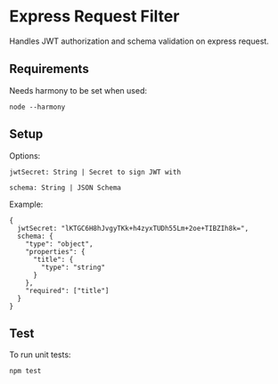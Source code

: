 # Express Request Filter

Handles JWT authorization and schema validation on express request.

## Requirements

Needs harmony to be set when used:

    node --harmony

## Setup

Options:

    jwtSecret: String | Secret to sign JWT with

    schema: String | JSON Schema

Example:

    {
      jwtSecret: "lKTGC6H8hJvgyTKk+h4zyxTUDh55Lm+2oe+TIBZIh8k=",
      schema: {
        "type": "object",
        "properties": {
          "title": {
            "type": "string"
          }
        },
        "required": ["title"]
      }
    }

## Test

To run unit tests:

    npm test
